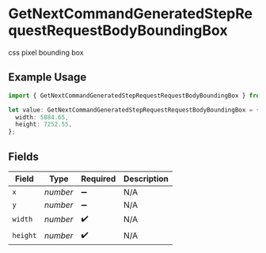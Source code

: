 # GetNextCommandGeneratedStepRequestRequestBodyBoundingBox

css pixel bounding box

## Example Usage

```typescript
import { GetNextCommandGeneratedStepRequestRequestBodyBoundingBox } from "momentic/models/operations";

let value: GetNextCommandGeneratedStepRequestRequestBodyBoundingBox = {
  width: 5884.65,
  height: 7252.55,
};
```

## Fields

| Field              | Type               | Required           | Description        |
| ------------------ | ------------------ | ------------------ | ------------------ |
| `x`                | *number*           | :heavy_minus_sign: | N/A                |
| `y`                | *number*           | :heavy_minus_sign: | N/A                |
| `width`            | *number*           | :heavy_check_mark: | N/A                |
| `height`           | *number*           | :heavy_check_mark: | N/A                |